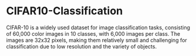 # CIFAR10-Classification
CIFAR-10 is a widely used dataset for image classification tasks, consisting of 60,000 color images in 10 classes, with 6,000 images per class. The images are 32x32 pixels, making them relatively small and challenging for classification due to low resolution and the variety of objects.
